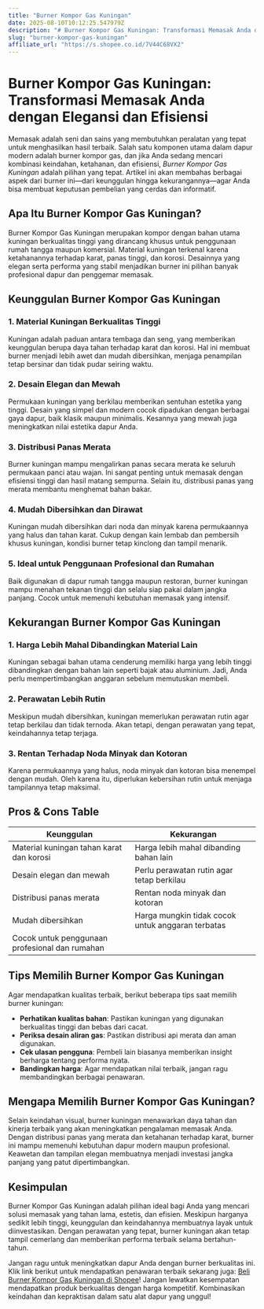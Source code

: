 ```yaml
---
title: "Burner Kompor Gas Kuningan"
date: 2025-08-10T10:12:25.547979Z
description: "# Burner Kompor Gas Kuningan: Transformasi Memasak Anda dengan Elegansi dan Efisiensi..."
slug: "burner-kompor-gas-kuningan"
affiliate_url: "https://s.shopee.co.id/7V44C68VX2"
---
```

# Burner Kompor Gas Kuningan: Transformasi Memasak Anda dengan Elegansi dan Efisiensi

Memasak adalah seni dan sains yang membutuhkan peralatan yang tepat untuk menghasilkan hasil terbaik. Salah satu komponen utama dalam dapur modern adalah burner kompor gas, dan jika Anda sedang mencari kombinasi keindahan, ketahanan, dan efisiensi, *Burner Kompor Gas Kuningan* adalah pilihan yang tepat. Artikel ini akan membahas berbagai aspek dari burner ini—dari keunggulan hingga kekurangannya—agar Anda bisa membuat keputusan pembelian yang cerdas dan informatif.

## Apa Itu Burner Kompor Gas Kuningan?

Burner Kompor Gas Kuningan merupakan kompor dengan bahan utama kuningan berkualitas tinggi yang dirancang khusus untuk penggunaan rumah tangga maupun komersial. Material kuningan terkenal karena ketahanannya terhadap karat, panas tinggi, dan korosi. Desainnya yang elegan serta performa yang stabil menjadikan burner ini pilihan banyak profesional dapur dan penggemar memasak.

## Keunggulan Burner Kompor Gas Kuningan

### 1. Material Kuningan Berkualitas Tinggi

Kuningan adalah paduan antara tembaga dan seng, yang memberikan keunggulan berupa daya tahan terhadap karat dan korosi. Hal ini membuat burner menjadi lebih awet dan mudah dibersihkan, menjaga penampilan tetap bersinar dan tidak pudar seiring waktu.

### 2. Desain Elegan dan Mewah

Permukaan kuningan yang berkilau memberikan sentuhan estetika yang tinggi. Desain yang simpel dan modern cocok dipadukan dengan berbagai gaya dapur, baik klasik maupun minimalis. Kesannya yang mewah juga meningkatkan nilai estetika dapur Anda.

### 3. Distribusi Panas Merata

Burner kuningan mampu mengalirkan panas secara merata ke seluruh permukaan panci atau wajan. Ini sangat penting untuk memasak dengan efisiensi tinggi dan hasil matang sempurna. Selain itu, distribusi panas yang merata membantu menghemat bahan bakar.

### 4. Mudah Dibersihkan dan Dirawat

Kuningan mudah dibersihkan dari noda dan minyak karena permukaannya yang halus dan tahan karat. Cukup dengan kain lembab dan pembersih khusus kuningan, kondisi burner tetap kinclong dan tampil menarik.

### 5. Ideal untuk Penggunaan Profesional dan Rumahan

Baik digunakan di dapur rumah tangga maupun restoran, burner kuningan mampu menahan tekanan tinggi dan selalu siap pakai dalam jangka panjang. Cocok untuk memenuhi kebutuhan memasak yang intensif.

## Kekurangan Burner Kompor Gas Kuningan

### 1. Harga Lebih Mahal Dibandingkan Material Lain

Kuningan sebagai bahan utama cenderung memiliki harga yang lebih tinggi dibandingkan dengan bahan lain seperti bajak atau aluminium. Jadi, Anda perlu mempertimbangkan anggaran sebelum memutuskan membeli.

### 2. Perawatan Lebih Rutin

Meskipun mudah dibersihkan, kuningan memerlukan perawatan rutin agar tetap berkilau dan tidak ternoda. Akan tetapi, dengan perawatan yang tepat, keindahannya tetap terjaga.

### 3. Rentan Terhadap Noda Minyak dan Kotoran

Karena permukaannya yang halus, noda minyak dan kotoran bisa menempel dengan mudah. Oleh karena itu, diperlukan kebersihan rutin untuk menjaga tampilannya tetap maksimal.

## Pros & Cons Table

| **Keunggulan**                         | **Kekurangan**                                 |
|----------------------------------------|------------------------------------------------|
| Material kuningan tahan karat dan korosi | Harga lebih mahal dibanding bahan lain       |
| Desain elegan dan mewah               | Perlu perawatan rutin agar tetap berkilau  |
| Distribusi panas merata               | Rentan noda minyak dan kotoran              |
| Mudah dibersihkan                     | Harga mungkin tidak cocok untuk anggaran terbatas |
| Cocok untuk penggunaan profesional dan rumahan |                                       |

## Tips Memilih Burner Kompor Gas Kuningan

Agar mendapatkan kualitas terbaik, berikut beberapa tips saat memilih burner kuningan:

- **Perhatikan kualitas bahan**: Pastikan kuningan yang digunakan berkualitas tinggi dan bebas dari cacat.
- **Periksa desain aliran gas**: Pastikan distribusi api merata dan aman digunakan.
- **Cek ulasan pengguna**: Pembeli lain biasanya memberikan insight berharga tentang performa nyata.
- **Bandingkan harga**: Agar mendapatkan nilai terbaik, jangan ragu membandingkan berbagai penawaran.

## Mengapa Memilih Burner Kompor Gas Kuningan?

Selain keindahan visual, burner kuningan menawarkan daya tahan dan kinerja terbaik yang akan meningkatkan pengalaman memasak Anda. Dengan distribusi panas yang merata dan ketahanan terhadap karat, burner ini mampu memenuhi kebutuhan dapur modern maupun profesional. Keawetan dan tampilan elegan membuatnya menjadi investasi jangka panjang yang patut dipertimbangkan.

## Kesimpulan

Burner Kompor Gas Kuningan adalah pilihan ideal bagi Anda yang mencari solusi memasak yang tahan lama, estetis, dan efisien. Meskipun harganya sedikit lebih tinggi, keunggulan dan keindahannya membuatnya layak untuk diinvestasikan. Dengan perawatan yang tepat, burner kuningan akan tetap tampil cemerlang dan memberikan performa terbaik selama bertahun-tahun.

Jangan ragu untuk meningkatkan dapur Anda dengan burner berkualitas ini. Klik link berikut untuk mendapatkan penawaran terbaik sekarang juga: [Beli Burner Kompor Gas Kuningan di Shopee](https://s.shopee.co.id/7V44C68VX2)! Jangan lewatkan kesempatan mendapatkan produk berkualitas dengan harga kompetitif. Kombinasikan keindahan dan kepraktisan dalam satu alat dapur yang unggul!